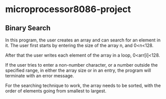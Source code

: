 # microprocessor8086-project
## Binary Search

 In this program, the user creates an array and can search for an element in it. The user first starts by entering the size of the array n, and 0<n<128. 
 
After that the user writes each element of the array in a loop, 0<arr[i]<128. 

If the user tries to enter a non-number character, or a number outside the specified range, in either the array size or in an entry, the program will terminate with an error message. 

For the searching technique to work, the array needs to be sorted, with the order of elements going from smallest to largest. 


